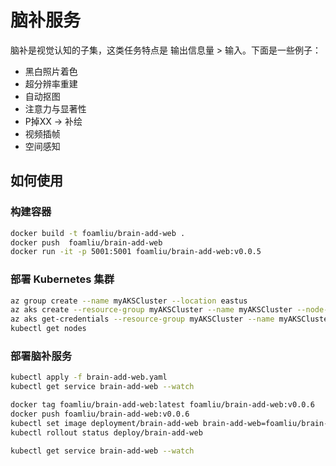 # 脑补服务

脑补是视觉认知的子集，这类任务特点是 输出信息量 > 输入。下面是一些例子：

- 黑白照片着色
- 超分辨率重建
- 自动抠图
- 注意力与显著性
- P掉XX -> 补绘
- 视频插帧
- 空间感知


## 如何使用
### 构建容器

```bash
docker build -t foamliu/brain-add-web .
docker push  foamliu/brain-add-web
docker run -it -p 5001:5001 foamliu/brain-add-web:v0.0.5
```

### 部署 Kubernetes 集群

```bash
az group create --name myAKSCluster --location eastus
az aks create --resource-group myAKSCluster --name myAKSCluster --node-count 1 --generate-ssh-keys
az aks get-credentials --resource-group myAKSCluster --name myAKSCluster
kubectl get nodes
```

### 部署脑补服务

```bash
kubectl apply -f brain-add-web.yaml
kubectl get service brain-add-web --watch

docker tag foamliu/brain-add-web:latest foamliu/brain-add-web:v0.0.6
docker push foamliu/brain-add-web:v0.0.6
kubectl set image deployment/brain-add-web brain-add-web=foamliu/brain-add-web:v0.0.6
kubectl rollout status deploy/brain-add-web

kubectl get service brain-add-web --watch
```